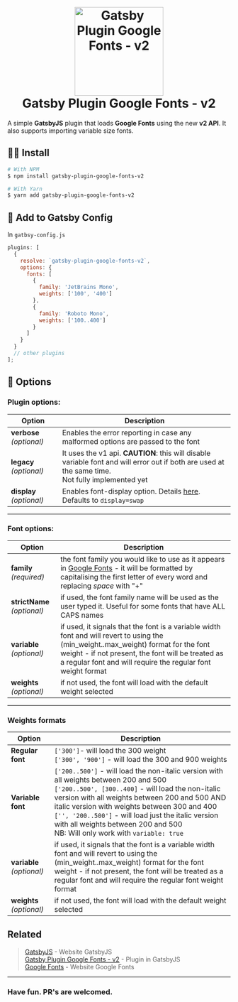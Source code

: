 <h1 align="center">
  <br>
  <a href="https://www.gatsbyjs.com/plugins/gatsby-plugin-google-fonts-v2/"><img src="https://user-images.githubusercontent.com/7539124/111890619-cfa41180-89c9-11eb-865d-e728208970b6.png" alt="Gatsby Plugin Google Fonts - v2" width="200"></a>
  <br>
  Gatsby Plugin Google Fonts - v2
  <br>
</h1>

A simple **GatsbyJS** plugin that loads **Google Fonts** using the new **v2 API**. It also supports importing variable size fonts.

## 🖖🏻 Install

```bash
# With NPM
$ npm install gatsby-plugin-google-fonts-v2

# With Yarn
$ yarn add gatsby-plugin-google-fonts-v2
```

## 🎉 Add to Gatsby Config

In `gatbsy-config.js`

```javascript
plugins: [
  {
    resolve: `gatsby-plugin-google-fonts-v2`,
    options: {
      fonts: [
        {
          family: 'JetBrains Mono',
          weights: ['100', '400']
        },
        {
          family: 'Roboto Mono',
          weights: ['100..400']
        }
      ]
    }
  }
  // other plugins
];
```

## 🎨 Options

### Plugin options:

| Option                   | Description                                                                                                                                           |
| ------------------------ | ----------------------------------------------------------------------------------------------------------------------------------------------------- |
| **verbose** _(optional)_ | Enables the error reporting in case any malformed options are passed to the font                                                                      |
| **legacy** _(optional)_  | It uses the v1 api. **CAUTION**: this will disable variable font and will error out if both are used at the same time.<br/> Not fully implemented yet |
| **display** _(optional)_ | Enables font-display option. Details [here](https://font-display.glitch.me/). <br/>Defaults to `display=swap`                                         |

---

### Font options:

| Option                      | Description                                                                                                                                                                                                                                              |
| --------------------------- | -------------------------------------------------------------------------------------------------------------------------------------------------------------------------------------------------------------------------------------------------------- |
| **family** _(required)_     | the font family you would like to use as it appears in [Google Fonts](https://fonts.google.com/) - it will be formatted by capitalising the first letter of every word and replacing _space_ with "+"                                                    |
| **strictName** _(optional)_ | if used, the font family name will be used as the user typed it. Useful for some fonts that have ALL CAPS names                                                                                                                                          |
| **variable** _(optional)_   | if used, it signals that the font is a variable width font and will revert to using the (min_weight..max_weight) format for the font weight - if not present, the font will be treated as a regular font and will require the regular font weight format |
| **weights** _(optional)_    | if not used, the font will load with the default weight selected                                                                                                                                                                                         |

---

### Weights formats

| Option                    | Description                                                                                                                                                                                                                                                                                                                                                                                         |
| ------------------------- | --------------------------------------------------------------------------------------------------------------------------------------------------------------------------------------------------------------------------------------------------------------------------------------------------------------------------------------------------------------------------------------------------- |
| **Regular font**          | `['300']`- will load the 300 weight <br/> `['300', '900']` - will load the 300 and 900 weights                                                                                                                                                                                                                                                                                                      |
| **Variable font**         | `['200..500']` - will load the non-italic version with all weights between 200 and 500 <br/> `['200..500', [300..400]` - will load the non-italic version with all weights between 200 and 500 AND italic version with weights between 300 and 400 <br/> `['', '200..500']` - will load just the italic version with all weights between 200 and 500 <br/> NB: Will only work with `variable: true` |
| **variable** _(optional)_ | if used, it signals that the font is a variable width font and will revert to using the (min_weight..max_weight) format for the font weight - if not present, the font will be treated as a regular font and will require the regular font weight format                                                                                                                                            |
| **weights** _(optional)_  | if not used, the font will load with the default weight selected                                                                                                                                                                                                                                                                                                                                    |

## Related

> [GatsbyJS](https://www.gatsbyjs.com) - Website GatsbyJS <br/> [Gatsby Plugin Google Fonts - v2](https://www.gatsbyjs.com/plugins/gatsby-plugin-google-fonts-v2/) - Plugin in GatsbyJS <br/> [Google Fonts](https://fonts.google.com/) - Website Google Fonts

---

### Have fun. PR's are welcomed.
